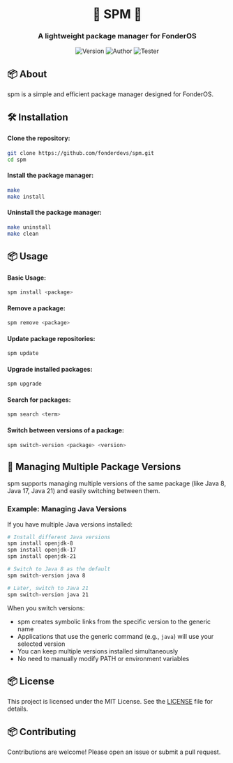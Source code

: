 <div align="center">

# 🚀 SPM 🚀
### A lightweight package manager for FonderOS

![Version](https://img.shields.io/badge/version-2.0.4-blue)
![Author](https://img.shields.io/badge/Author-parkourer10-purple)
![Tester](https://img.shields.io/badge/Author-eetuilia-green)

</div>

## 📦 About

spm is a simple and efficient package manager designed for FonderOS.

## 🛠️ Installation

#### Clone the repository:

```bash
git clone https://github.com/fonderdevs/spm.git
cd spm
```

#### Install the package manager:

```bash
make
make install
```

#### Uninstall the package manager:
```bash
make uninstall
make clean
```
## 📦 Usage

#### Basic Usage:

```bash
spm install <package>
```

#### Remove a package:

```bash
spm remove <package>
```

#### Update package repositories:

```bash
spm update
```

#### Upgrade installed packages:

```bash
spm upgrade
```

#### Search for packages:

```bash
spm search <term>
```

#### Switch between versions of a package:

```bash
spm switch-version <package> <version>
```

## 🔄 Managing Multiple Package Versions

spm supports managing multiple versions of the same package (like Java 8, Java 17, Java 21) and easily switching between them.

### Example: Managing Java Versions

If you have multiple Java versions installed:

```bash
# Install different Java versions
spm install openjdk-8
spm install openjdk-17
spm install openjdk-21

# Switch to Java 8 as the default
spm switch-version java 8

# Later, switch to Java 21
spm switch-version java 21
```

When you switch versions:
- spm creates symbolic links from the specific version to the generic name
- Applications that use the generic command (e.g., `java`) will use your selected version
- You can keep multiple versions installed simultaneously
- No need to manually modify PATH or environment variables


## 📦 License

This project is licensed under the MIT License. See the [LICENSE](LICENSE) file for details.

## 📦 Contributing

Contributions are welcome! Please open an issue or submit a pull request.
